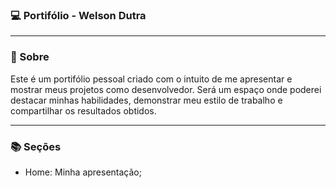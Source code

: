 ### 💻 Portifólio - Welson Dutra
___

### 🧠 Sobre
Este é um portifólio pessoal criado com o intuito de me apresentar e mostrar meus projetos como desenvolvedor. 
Será um espaço onde poderei destacar minhas habilidades, demonstrar meu estilo de trabalho e compartilhar os resultados obtidos.
___

### 📚 Seções
- Home: Minha apresentação;
